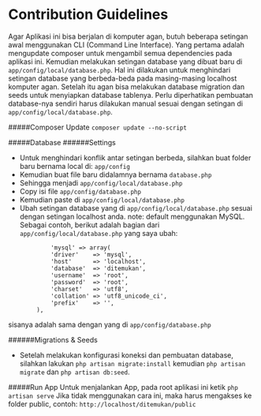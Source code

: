 # Contribution Guidelines
Agar Aplikasi ini bisa berjalan di komputer agan, butuh beberapa setingan awal menggunakan CLI (Command Line Interface). Yang pertama adalah mengupdate composer untuk mengambil semua dependencies pada aplikasi ini.
Kemudian melakukan setingan database yang dibuat baru di ```app/config/local/database.php```. Hal ini dilakukan untuk menghindari setingan database yang berbeda-beda pada masing-masing localhost komputer agan.
Setelah itu agan bisa melakukan database migration dan seeds untuk menyiapkan database tablenya. Perlu diperhatikan pembuatan database-nya sendiri harus dilakukan manual sesuai dengan setingan di ```app/config/local/database.php```.

#####Composer Update
``` composer update --no-script ```

#####Database
######Settings
- Untuk menghindari konflik antar setingan berbeda, silahkan buat folder baru bernama local di: ```app/config```
- Kemudian buat file baru didalamnya bernama ```database.php```
- Sehingga menjadi ```app/config/local/database.php```
- Copy isi file ```app/config/database.php```
- Kemudian paste di ```app/config/local/database.php```
- Ubah setingan database yang di ```app/config/local/database.php``` sesuai dengan setingan localhost anda.
note: default menggunakan MySQL.
Sebagai contoh, berikut adalah bagian dari ```app/config/local/database.php``` yang saya ubah:

```
			'mysql' => array(
			'driver'    => 'mysql',
			'host'      => 'localhost',
			'database'  => 'ditemukan',
			'username'  => 'root',
			'password'  => 'root',
			'charset'   => 'utf8',
			'collation' => 'utf8_unicode_ci',
			'prefix'    => '',
		),
```

sisanya adalah sama dengan yang di ```app/config/database.php```

######Migrations & Seeds
- Setelah melakukan konfigurasi koneksi dan pembuatan database, silahkan lakukan
```php artisan migrate:install```
kemudian
```php artisan migrate```
dan ```php artisan db:seed```.

#####Run App
Untuk menjalankan App, pada root aplikasi ini ketik ```php artisan serve```
Jika tidak menggunakan cara ini, maka harus mengakses ke folder public, contoh:
```http://localhost/ditemukan/public```